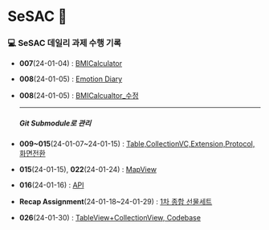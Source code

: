 # SeSAC 👨‍

### 💻 SeSAC 데일리 과제 수행 기록

* **007**(24-01-04) : [BMICalculator](https://github.com/Jin0331/SeSAC/issues/1)

* **008**(24-01-05) : [Emotion Diary](https://github.com/Jin0331/SeSAC/issues/3)

* **008**(24-01-05) : [BMICalcualtor_수정](https://github.com/Jin0331/SeSAC/issues/5)

  ---

  ##### Git Submodule로 관리

* **009~015**(24-01-07~24-01-15) : [Table,CollectionVC,Extension,Protocol,화면전환](https://github.com/Jin0331/TableVCPractice)

* **015**(24-01-15), **022**(24-01-24) : [MapView](https://github.com/Jin0331/MapViewPractice)

* **016**(24-01-16) : [API](https://github.com/Jin0331/Network-Practice)

* **Recap Assignment**(24-01-18~24-01-29) : [1차 종합 선물세트](https://github.com/Jin0331/SeSAC-Shopping)

* **026**(24-01-30) : [TableView+CollectionView, Codebase](https://github.com/Jin0331/Media-Project)

